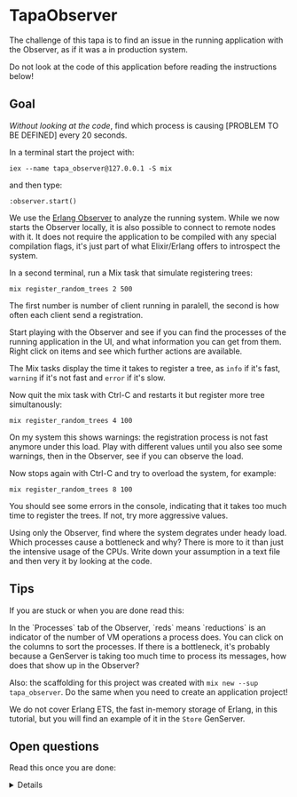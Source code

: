 # TapaObserver

The challenge of this tapa is to find an issue in the running application with
the Observer, as if it was a in production system.

Do not look at the code of this application before reading the instructions below!

## Goal

*Without looking at the code*, find which process is causing [PROBLEM TO BE DEFINED] every
20 seconds.

In a terminal start the project with:

```
iex --name tapa_observer@127.0.0.1 -S mix
```

and then type:

```
:observer.start()
```

We use the [Erlang
Observer](https://www.erlang.org/doc/apps/observer/observer_ug.html) to analyze
the running system. While we now starts the Observer locally, it is also
possible to connect to remote nodes with it. It does not require the application
to be compiled with any special compilation flags, it's just part of what
Elixir/Erlang offers to introspect the system.

In a second terminal, run a Mix task that simulate registering trees:

```
mix register_random_trees 2 500
```

The first number is number of client running in paralell, the second is how
often each client send a registration.

Start playing with the Observer and see if you can find the processes of the
running application in the UI, and what information you can get from them. Right
click on items and see which further actions are available.

The Mix tasks display the time it takes to register a tree, as `info` if it's fast,
`warning` if it's not fast and `error` if it's slow.

Now quit the mix task with Ctrl-C and restarts it but register more tree simultanously:

```
mix register_random_trees 4 100
```

On my system this shows warnings: the registration process is not fast anymore
under this load. Play with different values until you also see some warnings,
then in the Observer, see if you can observe the load.

Now stops again with Ctrl-C and try to overload the system, for example:


```
mix register_random_trees 8 100
```

You should see some errors in the console, indicating that it takes too much
time to register the trees. If not, try more aggressive values.

Using only the Observer, find where the system degrates under heady load. Which
processes cause a bottleneck and why? There is more to it than just the
intensive usage of the CPUs. Write down your assumption in a text file and then
very it by looking at the code.

## Tips

If you are stuck or when you are done read this:

<detail>
In the `Processes` tab of the Observer, `reds` means `reductions` is an
indicator of the number of VM operations a process does. You can click on the
columns to sort the processes. If there is a bottleneck, it's probably because a
GenServer is taking too much time to process its messages, how does that show up
in the Observer?

Also: the scaffolding for this project was created with `mix new --sup tapa_observer`.
Do the same when you need to create an application project!

We do not cover Erlang ETS, the fast in-memory storage of Erlang, in this
tutorial, but you will find an example of it in the `Store` GenServer.

</details>

## Open questions

Read this once you are done:

<details>

Assuming we cannot fix the slow `store_to_the_blockchain` function, which cause
the `TreeRegistration` process to accumulate incoming messages, how
could we fix this problem in real life?

If we have enough CPU cores we could try to have multiple instances of the
GenServer on the same machine. This is made very easy since Elixir 1.14 with the
[PartitionSupervisor](https://hexdocs.pm/elixir/1.14.3/PartitionSupervisor.html).

If not we could also scale horizontally and have multiple instances of the
application running on different machines. Do you see other solutions? How do
you solve bottlenecks with the tech stack you are familiar with?

The advantage of Elixir here over another language using gRPC or HTTP for its
services is that by moving from a single-node deployment to a multi-node
deployment the code stays almost the same.

</details>
